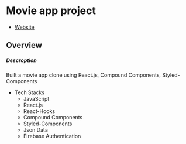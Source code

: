 # Movie app project
- [Website](https://netfim-projects-yusukeyoshihiro.vercel.app/)
## Overview
##### Descroption
Built a movie app clone using React.js, Compound Components, Styled-Components
  - Tech Stacks
    -  JavaScript
    -  React.js
    -  React-Hooks
    -  Compound Components
    -  Styled-Components
    -  Json Data
    -  Firebase Authentication


